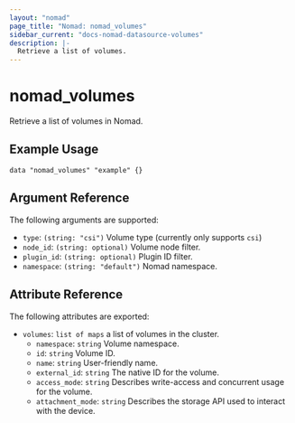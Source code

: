 ```yaml
---
layout: "nomad"
page_title: "Nomad: nomad_volumes"
sidebar_current: "docs-nomad-datasource-volumes"
description: |-
  Retrieve a list of volumes.
---
```


# nomad_volumes

Retrieve a list of volumes in Nomad.

## Example Usage

```hcl
data "nomad_volumes" "example" {}
```

## Argument Reference

The following arguments are supported:

* `type`: `(string: "csi")` Volume type (currently only supports `csi`)
* `node_id`: `(string: optional)` Volume node filter. 
* `plugin_id`: `(string: optional)` Plugin ID filter. 
* `namespace`: `(string: "default")` Nomad namespace.

## Attribute Reference

The following attributes are exported:

* `volumes`: `list of maps` a list of volumes in the cluster.
  * `namespace`: `string` Volume namespace.
  * `id`: `string` Volume ID.
  * `name`: `string` User-friendly name.
  * `external_id`: `string` The native ID for the volume.
  * `access_mode`: `string` Describes write-access and concurrent usage for the volume.
  * `attachment_mode`: `string` Describes the storage API used to interact with the device.
